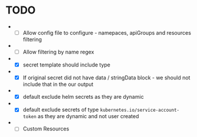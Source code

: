 

# TODO
* - [ ] Allow config file to configure - namepaces, apiGroups and resources filtering
* - [ ] Allow filtering by name regex
* - [x] secret template should include type
* - [x] If original secret did not have data / stringData block - we should not include that in the our output
* - [x] default exclude helm secrets as they are dynamic
* - [x] default exclude secrets of type `kubernetes.io/service-account-token` as they are dynamic and not user created
* - [ ] Custom Resources